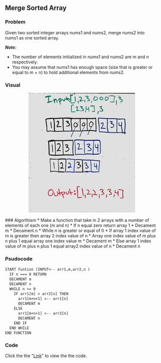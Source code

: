 ## Merge Sorted Array

### Problem
Given two sorted integer arrays nums1 and nums2, merge nums2 into nums1 as one sorted array.

__*Note:*__
* The number of elements initialized in nums1 and nums2 are m and n respectively.
* You may assume that nums1 has enough space (size that is greater or equal to m + n) to hold additional elements from nums2.

### Visual
<p align="center">
<img src="MargeS.jpg"  width="350" >
</p>
### Algorthism
* Make a function that take in 2 arrays with a number of elements of each one (m and n)
* If n equal zero return array 1
* Decament m
* Decament n
* While n is greater or equal of 0
* If array 1 index value of m is greater then array 2 index value of n
  * Array one index value of m plus n plus 1 equal array one index value m
  * Decament m
* Else array 1 index value of  m plus n plus 1 equal array2 index value of n
  * Decament n 

### Psudocode
````
START Funtion (INPUT<-- arr1,m,arr2,n )
  IF n === 0 RETURN
  DECAMENT m
  DECAMENT n
  WHILE n >= 0
    IF arr1[m] > arr2[n] THEN
      arr1[m+n+1] <-- arr1[n]
      DECAMENT m
    ELSE
      arr1[m+n+1] <-- arr2[n]
      DECAMENT n
    END IF
  END WHILE
END FUNCTION
````

### Code
Click the the "[Link](marge.js)" to view the the code. 